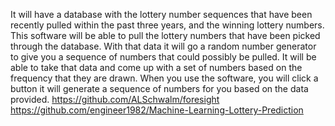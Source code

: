 It will have a database with the lottery number sequences that have been recently pulled within the past three years, and the winning lottery numbers. This software will be able to pull the lottery numbers that have been picked through the database. With that data it will go a random number generator to give you a sequence of numbers that could possibly be pulled. It will be able to take that data and come up with a set of numbers based on the frequency that they are drawn. When you use the software, you will click a button it will generate a sequence of numbers for you based on the data provided. 
https://github.com/ALSchwalm/foresight
https://github.com/engineer1982/Machine-Learning-Lottery-Prediction

